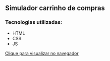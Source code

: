 <h2>Simulador carrinho de compras</h2>
<h3>Tecnologias utilizadas:</h3>
<ul>
    <li>HTML</li>
    <li>CSS</li>
    <li>JS</li>
</ul>

[Clique para visualizar no navegador]("https://alanpedrod.github.io/simulador-carrinho-de-compras/")